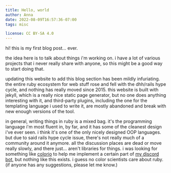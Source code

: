 ```yaml
---
title: Hello, world
author: Anna
date: 2022-08-09T16:57:36-07:00
tags: misc

license: CC BY-SA 4.0
---
```

hi! this is my first blog post… ever.

the idea here is to talk about things i'm working on. i have a lot of various projects that i never really share with anyone, so this might be a good way to start doing that.

updating this website to add this blog section has been mildly infuriating. the entire ruby ecosystem for web stuff rose and fell with the dhh/rails hype cycle, and nothing has really moved since 2015. this website is built with jekyll, which is a really nice static page generator, but no one does anything interesting with it, and third-party plugins, including the one for the templating language i used to write it, are mostly abandoned and break with new enough versions of the tool.

in general, writing things in ruby is a mixed bag. it's the programming language i'm most fluent in, by far, and it has some of the cleanest design i've ever seen. i think it's one of the only nicely designed OOP languages. but due to said rails hype cycle issue, there's not really much of a community around it anymore. all the discussion places are dead or move really slowly, and there just… aren't libraries for things. i was looking for something like [colorio][1] to help me implement a certain part of [my discord bot][2], but nothing like this exists. i guess no color scientists care about ruby. (if anyone has any suggestions, please let me know.)

[1]: https://github.com/nschloe/colorio
[2]: https://github.com/arch-community/qbot
